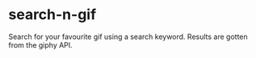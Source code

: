 # search-n-gif

Search for your favourite gif using a search keyword. Results are gotten from the giphy API.
